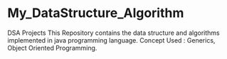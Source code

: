 # My_DataStructure_Algorithm
DSA Projects
This Repository contains the data structure and algorithms implemented in java programming language.
Concept Used : Generics, Object Oriented Programming.
